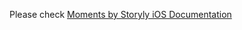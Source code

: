 Please check [Moments by Storyly iOS Documentation](https://integration.storyly.io/moments-ios/quick-start.html)
